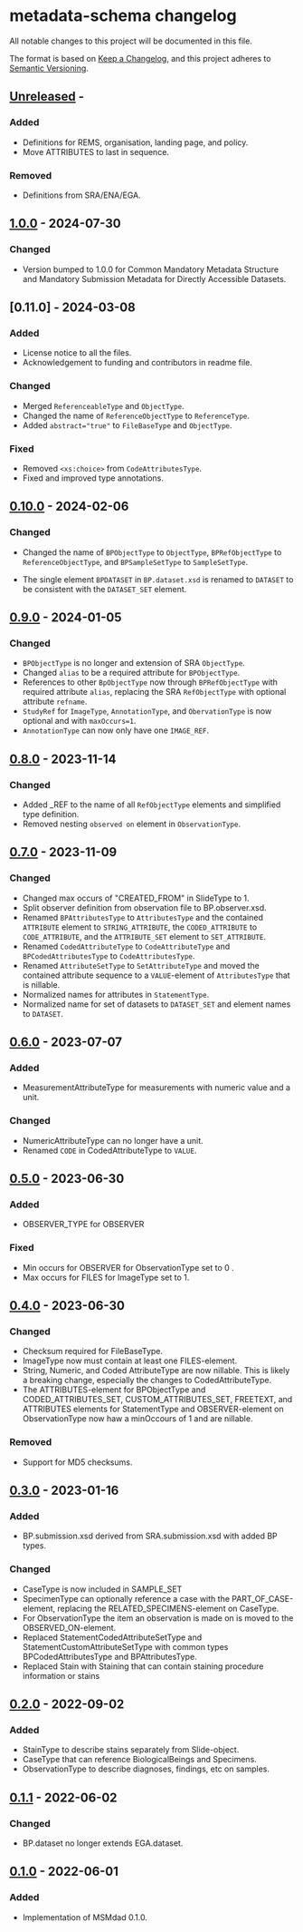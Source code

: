# metadata-schema changelog

All notable changes to this project will be documented in this file.

The format is based on [Keep a Changelog](https://keepachangelog.com/en/1.0.0/),
and this project adheres to [Semantic Versioning](https://semver.org/spec/v2.0.0.html).

## [Unreleased] -

### Added

- Definitions for REMS, organisation, landing page, and policy.
- Move ATTRIBUTES to last in sequence.

### Removed

- Definitions from SRA/ENA/EGA.

## [1.0.0] - 2024-07-30

### Changed

- Version bumped to 1.0.0 for Common Mandatory Metadata Structure and Mandatory Submission Metadata for Directly Accessible Datasets.

## [0.11.0] - 2024-03-08

### Added

- License notice to all the files.
- Acknowledgement to funding and contributors in readme file.

### Changed

- Merged `ReferenceableType` and `ObjectType`.
- Changed the name of `ReferenceObjectType` to `ReferenceType`.
- Added `abstract="true"` to `FileBaseType` and `ObjectType`.

### Fixed

- Removed `<xs:choice>` from `CodeAttributesType`.
- Fixed and improved type annotations.

## [0.10.0] - 2024-02-06

### Changed

- Changed the name of `BPObjectType` to `ObjectType`, `BPRefObjectType` to `ReferenceObjectType`, and `BPSampleSetType` to `SampleSetType`.

- The single element `BPDATASET` in `BP.dataset.xsd` is renamed to `DATASET` to be consistent with the `DATASET_SET` element.

## [0.9.0] - 2024-01-05

### Changed

- `BPObjectType` is no longer and extension of SRA `ObjectType`.
- Changed `alias` to be a required attribute for `BPObjectType`.
- References to other `BpObjectType` now through `BPRefObjectType` with required attribute `alias`, replacing the SRA `RefObjectType` with optional attribute `refname`.
- `StudyRef` for `ImageType`, `AnnotationType`, and `ObervationType` is now optional and with `maxOccurs=1`.
- `AnnotationType` can now only have one `IMAGE_REF`.

## [0.8.0] - 2023-11-14

### Changed

- Added _REF to the name of all `RefObjectType` elements and simplified type definition.
- Removed nesting `observed on` element in `ObservationType`.

## [0.7.0] - 2023-11-09

### Changed

- Changed max occurs of "CREATED_FROM" in SlideType to 1.
- Split observer definition from observation file to BP.observer.xsd.
- Renamed `BPAttributesType` to `AttributesType` and the contained `ATTRIBUTE` element to `STRING_ATTRIBUTE`, the `CODED_ATTRIBUTE` to `CODE_ATTRIBUTE`, and the `ATTRIBUTE_SET` element to `SET_ATTRIBUTE`.
- Renamed `CodedAttributeType` to `CodeAttributeType` and `BPCodedAttributesType` to `CodeAttributesType`.
- Renamed `AttributeSetType` to `SetAttributeType` and moved the contained attribute sequence to a `VALUE`-element of `AttributesType` that is nillable.
- Normalized names for attributes in `StatementType`.
- Normalized name for set of datasets to `DATASET_SET` and element names to `DATASET`.

## [0.6.0] - 2023-07-07

### Added

- MeasurementAttributeType for measurements with numeric value and a unit.

### Changed

- NumericAttributeType can no longer have a unit.
- Renamed `CODE` in CodedAttributeType to `VALUE`.

## [0.5.0] - 2023-06-30

### Added

- OBSERVER_TYPE for OBSERVER

### Fixed

- Min occurs for OBSERVER for ObservationType set to 0 .
- Max occurs for FILES for ImageType set to 1.

## [0.4.0] - 2023-06-30

### Changed

- Checksum required for FileBaseType.
- ImageType now must contain at least one FILES-element.
- String, Numeric, and Coded AttributeType are now nillable. This is likely a breaking change, especially the changes to CodedAttributeType.
- The ATTRIBUTES-element for BPObjectType and CODED_ATTRIBUTES_SET, CUSTOM_ATTRIBUTES_SET, FREETEXT, and ATTRIBUTES elements for StatementType and OBSERVER-element on ObservationType now haw a minOccours of 1 and are nillable.

### Removed

- Support for MD5 checksums.

## [0.3.0] - 2023-01-16

### Added

- BP.submission.xsd derived from SRA.submission.xsd with added BP types.

### Changed

- CaseType is now included in SAMPLE_SET
- SpecimenType can optionally reference a case with the PART_OF_CASE-element, replacing the RELATED_SPECIMENS-element on CaseType.
- For ObservationType the item an observation is made on is moved to the OBSERVED_ON-element.
- Replaced StatementCodedAttributeSetType and StatementCustomAttributeSetType with common types BPCodedAttributesType and BPAttributesType.
- Replaced Stain with Staining that can contain staining procedure information or stains

## [0.2.0] - 2022-09-02

### Added

- StainType to describe stains separately from Slide-object.
- CaseType that can reference BiologicalBeings and Specimens.
- ObservationType to describe diagnoses, findings, etc on samples.

## [0.1.1] - 2022-06-02

### Changed

- BP.dataset no longer extends EGA.dataset.

## [0.1.0] - 2022-06-01

### Added

- Implementation of MSMdad 0.1.0.

[Unreleased]: https://github.com/imi-bigpicture/metadata-schema/compare/v1.0.0..HEAD
[1.0.0]: https://github.com/imi-bigpicture/metadata-schema/compare/v0.10.0..v1.0.0
[0.10.0]: https://github.com/imi-bigpicture/metadata-schema/compare/v0.9.0..v0.10.0
[0.9.0]: https://github.com/imi-bigpicture/metadata-schema/compare/v0.8.0..v0.9.0
[0.8.0]: https://github.com/imi-bigpicture/metadata-schema/compare/v0.7.0..v0.8.0
[0.7.0]: https://github.com/imi-bigpicture/metadata-schema/compare/v0.6.0..v0.7.0
[0.6.0]: https://github.com/imi-bigpicture/metadata-schema/compare/v0.5.0..v0.6.0
[0.5.0]: https://github.com/imi-bigpicture/metadata-schema/compare/v0.4.0..v0.5.0
[0.4.0]: https://github.com/imi-bigpicture/metadata-schema/compare/v0.3.0..v0.4.0
[0.3.0]: https://github.com/imi-bigpicture/metadata-schema/compare/v0.2.0..v0.3.0
[0.2.0]: https://github.com/imi-bigpicture/metadata-schema/compare/v0.1.1..v0.2.0
[0.1.1]: https://github.com/imi-bigpicture/metadata-schema/compare/v0.1.0..v0.1.1
[0.1.0]: https://github.com/imi-bigpicture/metadata-schema/tree/refs/tags/v0.1.0
